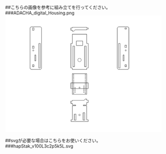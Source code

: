 ##こちらの画像を参考に組み立てを行ってください。  
###ADACHA_digital_Housing.png  
<img src="https://raw.githubusercontent.com/bit-trade-one/ADACHACY-hapStak/master/svg/ADACHA_digital_Housing.png" width="720px">  
  
##svgが必要な場合はこちらをお使いください。  
###hapStak_v100L3c2p5k5L.svg  
